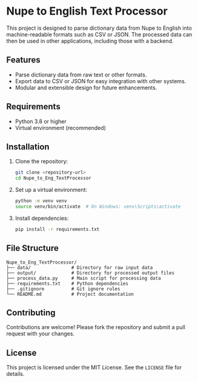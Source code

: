 # Nupe to English Text Processor

This project is designed to parse dictionary data from Nupe to English into machine-readable formats such as CSV or JSON. The processed data can then be used in other applications, including those with a backend.

## Features

- Parse dictionary data from raw text or other formats.
- Export data to CSV or JSON for easy integration with other systems.
- Modular and extensible design for future enhancements.

## Requirements

- Python 3.8 or higher
- Virtual environment (recommended)

## Installation

1. Clone the repository:
   ```bash
   git clone <repository-url>
   cd Nupe_to_Eng_TextProcessor
   ```

2. Set up a virtual environment:
   ```bash
   python -m venv venv
   source venv/bin/activate  # On Windows: venv\Scripts\activate
   ```

3. Install dependencies:
   ```bash
   pip install -r requirements.txt
   ```

## File Structure

```
Nupe_to_Eng_TextProcessor/
├── data/               # Directory for raw input data
├── output/             # Directory for processed output files
├── process_data.py     # Main script for processing data
├── requirements.txt    # Python dependencies
├── .gitignore          # Git ignore rules
└── README.md           # Project documentation
```

## Contributing

Contributions are welcome! Please fork the repository and submit a pull request with your changes.

## License

This project is licensed under the MIT License. See the `LICENSE` file for details.

